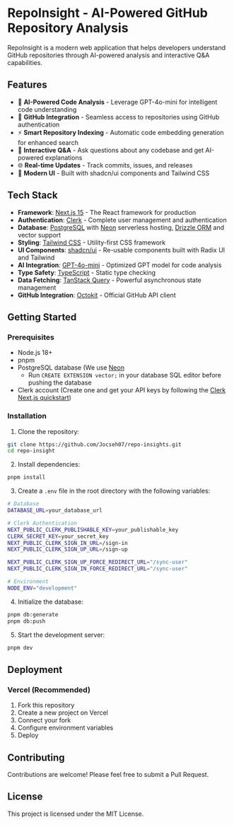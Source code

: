 # RepoInsight - AI-Powered GitHub Repository Analysis

RepoInsight is a modern web application that helps developers understand GitHub repositories through AI-powered analysis and interactive Q&A capabilities.

## Features

- 🧠 **AI-Powered Code Analysis** - Leverage GPT-4o-mini for intelligent code understanding
- 🔄 **GitHub Integration** - Seamless access to repositories using GitHub authentication
- ⚡ **Smart Repository Indexing** - Automatic code embedding generation for enhanced search
- 💬 **Interactive Q&A** - Ask questions about any codebase and get AI-powered explanations
- 🌐 **Real-time Updates** - Track commits, issues, and releases
- 🎨 **Modern UI** - Built with shadcn/ui components and Tailwind CSS

## Tech Stack

- **Framework**: [Next.js 15](https://nextjs.org/) - The React framework for production
- **Authentication**: [Clerk](https://clerk.com/) - Complete user management and authentication
- **Database**: [PostgreSQL](https://www.postgresql.org/) with [Neon](https://neon.tech/) serverless hosting, [Drizzle ORM](https://orm.drizzle.team/) and vector support
- **Styling**: [Tailwind CSS](https://tailwindcss.com/) - Utility-first CSS framework
- **UI Components**: [shadcn/ui](https://ui.shadcn.com/) - Re-usable components built with Radix UI and Tailwind
- **AI Integration**: [GPT-4o-mini](https://github.com/marketplace/models/azure-openai/gpt-4o-mini) - Optimized GPT model for code analysis
- **Type Safety**: [TypeScript](https://www.typescriptlang.org/) - Static type checking
- **Data Fetching**: [TanStack Query](https://tanstack.com/query/latest) - Powerful asynchronous state management
- **GitHub Integration**: [Octokit](https://github.com/octokit/octokit.js) - Official GitHub API client

## Getting Started

### Prerequisites

- Node.js 18+
- pnpm
- PostgreSQL database (We use [Neon](https://neon.tech)
  - Run `CREATE EXTENSION vector;` in your database SQL editor before pushing the database
- Clerk account (Create one and get your API keys by following the [Clerk Next.js quickstart](https://clerk.com/docs/quickstarts/nextjs))

### Installation

1. Clone the repository:

```bash
git clone https://github.com/Jocseh07/repo-insights.git
cd repo-insight
```

2. Install dependencies:

```bash
pnpm install
```

3. Create a `.env` file in the root directory with the following variables:

```bash
# Database
DATABASE_URL=your_database_url

# Clerk Authentication
NEXT_PUBLIC_CLERK_PUBLISHABLE_KEY=your_publishable_key
CLERK_SECRET_KEY=your_secret_key
NEXT_PUBLIC_CLERK_SIGN_IN_URL=/sign-in
NEXT_PUBLIC_CLERK_SIGN_UP_URL=/sign-up

NEXT_PUBLIC_CLERK_SIGN_UP_FORCE_REDIRECT_URL="/sync-user"
NEXT_PUBLIC_CLERK_SIGN_IN_FORCE_REDIRECT_URL="/sync-user"

# Environment
NODE_ENV="development"
```

4. Initialize the database:

```bash
pnpm db:generate
pnpm db:push
```

5. Start the development server:

```bash
pnpm dev
```

## Deployment

### Vercel (Recommended)

1. Fork this repository
2. Create a new project on Vercel
3. Connect your fork
4. Configure environment variables
5. Deploy

## Contributing

Contributions are welcome! Please feel free to submit a Pull Request.

## License

This project is licensed under the MIT License.
